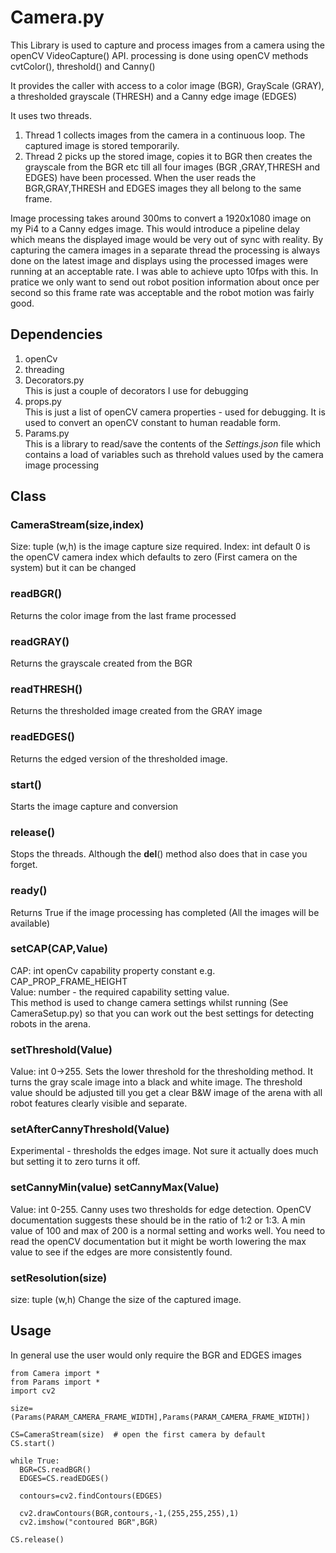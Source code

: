 # Camera.py

This Library is used to capture and process images from a camera using the openCV VideoCapture() API. processing is done using openCV methods cvtColor(), threshold() and Canny()

It provides the caller with access to a color image (BGR), GrayScale (GRAY), a thresholded grayscale (THRESH) and a Canny edge image (EDGES)

It uses two threads. 
1. Thread 1 collects images from the camera in a continuous loop. The captured image is stored temporarily. 
2. Thread 2 picks up the stored image, copies it to BGR then creates the grayscale from the BGR etc till all four images (BGR ,GRAY,THRESH and EDGES) have been processed. When the user reads the BGR,GRAY,THRESH and EDGES images they all belong to the same frame. 

Image processing takes around 300ms to convert a 1920x1080 image on my Pi4 to a Canny edges image. This would introduce a pipeline delay which means the displayed image would be very out of sync with reality. By capturing the camera images in a separate thread the processing is always done on the latest image and displays using the processed images were running at an acceptable rate. I was able to achieve upto 10fps with this. In pratice we only want to send out robot position information about once per second so this frame rate was acceptable and the robot motion was fairly good.

## Dependencies
1. openCv
2. threading
3. Decorators.py  
This is just a couple of decorators I use for debugging
4. props.py  
This is just a list of openCV camera properties - used for debugging. It is used to convert an openCV constant to human readable form.
5. Params.py  
This is a library to read/save the contents of the *Settings.json* file which contains a load of variables such as threhold values used by the camera image processing

## Class

### CameraStream(size,index)
Size: tuple (w,h) is the image capture size required.
Index: int default 0 is the openCV camera index which defaults to zero (First camera on the system) but it can be changed
### readBGR()  
Returns the color image from the last frame processed
### readGRAY()  
Returns the grayscale created from the BGR
### readTHRESH()  
Returns the thresholded image created from the GRAY image
### readEDGES()  
Returns the edged version of the thresholded image.  
### start()  
Starts the image capture and conversion  
### release()  
Stops the threads. Although the __del__() method also does that in case you forget.  
### ready()  
Returns True if the image processing has completed (All the images will be available)  
### setCAP(CAP,Value)  
CAP: int openCv capability property constant e.g. CAP_PROP_FRAME_HEIGHT  
Value: number - the required capability setting value.  
This method is used to change camera settings whilst running (See CameraSetup.py) so that you can work out the best settings for detecting robots in the arena.  
### setThreshold(Value)  
Value: int 0->255. Sets the lower threshold for the thresholding method. It turns the gray scale image into a black and white image. The threshold value should be adjusted till you get a clear B&W image of the arena with all robot features clearly visible and separate.  
### setAfterCannyThreshold(Value)
Experimental - thresholds the edges image. Not sure it actually does much but setting it to zero turns it off.
### setCannyMin(value)  setCannyMax(Value)
Value: int 0-255. Canny uses two thresholds for edge detection. OpenCV documentation suggests these should be in the ratio of 1:2 or 1:3. A min value of 100 and max of 200 is a normal setting and works well. You need to read the openCV documentation but it might be worth lowering the max value to see if the edges are more consistently found.  
### setResolution(size)  
size: tuple (w,h) Change the size of the captured image.
## Usage  
In general use the user would only require the BGR and EDGES images  
```
from Camera import *
from Params import *
import cv2

size=(Params(PARAM_CAMERA_FRAME_WIDTH],Params(PARAM_CAMERA_FRAME_WIDTH])

CS=CameraStream(size)  # open the first camera by default
CS.start()

while True:
  BGR=CS.readBGR()
  EDGES=CS.readEDGES()

  contours=cv2.findContours(EDGES)
  
  cv2.drawContours(BGR,contours,-1,(255,255,255),1)
  cv2.imshow("contoured BGR",BGR)
  
CS.release()
```






